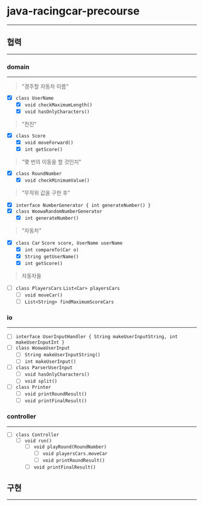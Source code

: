 # java-racingcar-precourse
___

## 협력
___

### domain
___

> "경주할 자동차 이름"

- [x] `class UserName`
    - [x] `void checkMaximumLength()`
    - [x] `void hasOnlyCharacters()`

> "전진"

- [x] `class Score`
    - [x] `void moveForward()`
    - [x] `int getScore()`

> "몇 번의 이동을 할 것인지"

- [x] `class RoundNumber`
    - [x] `void checkMinimumValue()`

> "무작위 값을 구한 후"

- [x] `interface NumberGenerator { int generateNumber() }`
- [x] `class WoowaRandomNumberGenerator`
    - [x] `int generateNumber()`

> "자동차"

- [x] `class Car`
  `Score score, UserName userName`
    - [x] `int compareTo(Car o)`
    - [x] `String getUserName()`
    - [x] `int getScore()`

> 자동차들

- [ ] `class PlayersCars`
  `List<Car> playersCars`
    - [ ] `void moveCar()`
    - [ ] `List<String> findMaximumScoreCars`

### io
___

- [ ] `interface UserInputHandler { String makeUserInputString, int makeUserInputInt }`
- [ ] `class WoowaUserInput`
    - [ ] `String makeUserInputString()`
    - [ ] `int makeUserInput()`

- [ ] `class ParserUserInput`
    - [ ] `void hasOnlyCharacters()`
    - [ ] `void split()`

- [ ] `class Printer`
    - [ ] `void printRoundResult()`
    - [ ] `void printFinalResult()`

### controller
___

- [ ] `class Controller`
    - [ ] `void run()`
        - [ ] `void playRound(RoundNumber)`
            - [ ] `void playersCars.moveCar`
            - [ ] `void printRoundResult()`
        - [ ] `void printFinalResult()`

## 구현

___